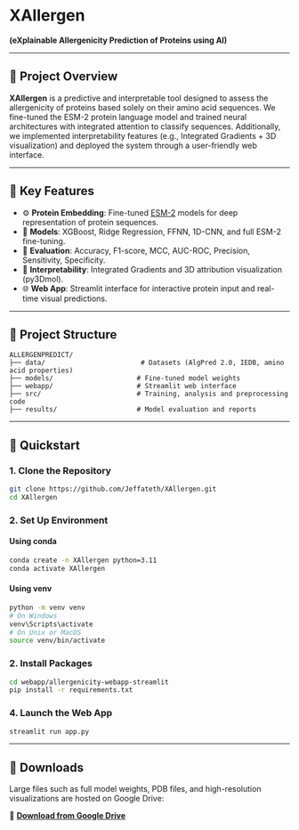# XAllergen

**(eXplainable Allergenicity Prediction of Proteins using AI)**

---

## 🧪 Project Overview

**XAllergen** is a predictive and interpretable tool designed to assess the allergenicity of proteins based solely on their amino acid sequences. We fine-tuned the ESM-2 protein language model and trained neural architectures with integrated attention to classify sequences. Additionally, we implemented interpretability features (e.g., Integrated Gradients + 3D visualization) and deployed the system through a user-friendly web interface.

---

## 🧬 Key Features

* ⚙️ **Protein Embedding**: Fine-tuned [ESM-2](https://github.com/facebookresearch/esm) models for deep representation of protein sequences.
* 🧠 **Models**: XGBoost, Ridge Regression, FFNN, 1D-CNN, and full ESM-2 fine-tuning.
* 🎯 **Evaluation**: Accuracy, F1-score, MCC, AUC-ROC, Precision, Sensitivity, Specificity.
* 🎨 **Interpretability**: Integrated Gradients and 3D attribution visualization (py3Dmol).
* 🌐 **Web App**: Streamlit interface for interactive protein input and real-time visual predictions.

---

## 📁 Project Structure

```plaintext
ALLERGENPREDICT/
├── data/                        # Datasets (AlgPred 2.0, IEDB, amino acid properties)
├── models/                     # Fine-tuned model weights
├── webapp/                     # Streamlit web interface
├── src/                        # Training, analysis and preprocessing code
├── results/                    # Model evaluation and reports
```

---

## 🚀 Quickstart

### 1. Clone the Repository

```bash
git clone https://github.com/Jeffateth/XAllergen.git
cd XAllergen
```

### 2. Set Up Environment

#### Using conda
```bash
conda create -n XAllergen python=3.11
conda activate XAllergen
```
#### Using venv
```bash
python -m venv venv
# On Windows
venv\Scripts\activate
# On Unix or MacOS
source venv/bin/activate
```
### 2. Install Packages

```bash
cd webapp/allergenicity-webapp-streamlit
pip install -r requirements.txt
```

### 4. Launch the Web App

```bash
streamlit run app.py
```

---

## 🔗 Downloads

Large files such as full model weights, PDB files, and high-resolution visualizations are hosted on Google Drive:

📁 **[Download from Google Drive](https://drive.google.com/drive/folders/1Jjc4-SqccRb75_gBKfQ-pPC6kVCk8WeY?usp=sharing)**
